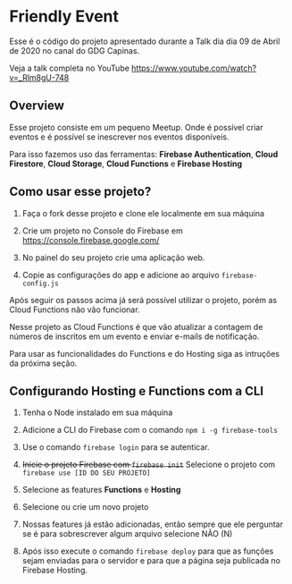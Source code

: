 # Friendly Event

Esse é o código do projeto apresentado durante a Talk dia dia 09 de Abril de 2020 no canal do GDG Capinas. 

Veja a talk completa no YouTube https://www.youtube.com/watch?v=_Rlm8gU-748

## Overview
Esse projeto consiste em um pequeno Meetup. Onde é possível criar eventos e é possível se inescrever nos eventos disponíveis.

Para isso fazemos uso das ferramentas: **Firebase Authentication**, **Cloud Firestore**, **Cloud Storage**, **Cloud Functions** e **Firebase Hosting**

## Como usar esse projeto?

1. Faça o fork desse projeto e clone ele localmente em sua máquina

2. Crie um projeto no Console do Firebase em https://console.firebase.google.com/

3. No painel do seu projeto crie uma aplicação web.

4. Copie as configurações do app e adicione ao arquivo `firebase-config.js`

Após seguir os passos acima já será possível utilizar o projeto, porém as Cloud Functions não vão funcionar.

Nesse projeto as Cloud Functions é que vão atualizar a contagem de números de inscritos em um evento e enviar e-mails de notificação.


Para usar as funcionalidades do Functions e do Hosting siga as intruções da próxima seção.

## Configurando Hosting e Functions com a CLI

1. Tenha o Node instalado em sua máquina

2. Adicione a CLI do Firebase com o comando `npm i -g firebase-tools`

3. Use o comando `firebase login` para se autenticar.

4. ~~Inicie o projeto Firebase com `firebase init`~~ Selecione o projeto com `firebase use [ID DO SEU PROJETO]`

5. Selecione as features **Functions** e **Hosting**

6. Selecione ou crie um novo projeto

7. Nossas features já estão adicionadas, então sempre que ele perguntar se é para sobrescrever algum arquivo selecione NÃO (N)

8. Após isso execute o comando `firebase deploy` para que as funções sejam enviadas para o servidor e para que a página seja publicada no Firebase Hosting.